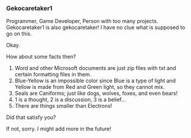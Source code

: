 ### Gekocaretaker1

Programmer, Game Developer, Person with too many projects.
Gekocaretaker1 is also gekocaretaker!
I have no clue what is supposed to go on this.

Okay.

How about some facts then?

1. Word and other Microsoft documents are just zip files with txt and certain formatting files in them.
2. Blue-Yellow is an impossible color since Blue is a type of light and Yellow is made from Red and Green light, so they cannot mix.
3. Seals are Caniforms; just like dogs, wolves, foxes, and even bears!
4. 1 is a thought, 2 is a discussion, 3 is a belief...
5. There are things smaller than Electrons!

Did that satisfy you?

If not, sorry. I might add more in the future!
